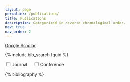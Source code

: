 ```yaml
---
layout: page
permalink: /publications/
title: Publications
description: Categorized in reverse chronological order.
nav: true
nav_order: 2
---
```


<!-- _pages/publications.md -->

<!-- Bibsearch Feature -->

<p>
  <a href="https://scholar.google.com/citations?user=CK8UMPkAAAAJ" target="_blank" rel="noopener noreferrer">
    Google Scholar
  </a>
</p>

{% include bib_search.liquid %}



<!-- Filter checkboxes -->
<div id="pub-filter" style="margin-bottom: 1rem;">
  <label><input type="checkbox" name="type" value="journal" onchange="applyFilters()"> Journal</label>
  <label style="margin-left: 1rem;"><input type="checkbox" name="type" value="conference" onchange="applyFilters()"> Conference</label>
</div>


<!-- Publication entries start -->
<div class="publications">
{% bibliography %}
</div>


<script>
function applyFilters() {
  const checkboxes = document.querySelectorAll('#pub-filter input[type=checkbox]');
  const selected = Array.from(checkboxes).filter(cb => cb.checked).map(cb => 'type-' + cb.value.toLowerCase());
  const items = document.querySelectorAll('.publications .col-sm-10, .publications .col-sm-8');

  items.forEach(item => {
    const classes = item.className.split(' ');
    const match = selected.length === 0 || selected.some(sel => classes.includes(sel));
    item.parentElement.style.display = match ? 'flex' : 'none'; // hide the entire row
  });
}
</script>


